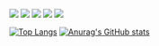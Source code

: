 <img src="https://img.shields.io/badge/C-A8B9CC?style=for-the-badge&logo=C&logoColor=white"> <img src="https://img.shields.io/badge/Java-007396?style=for-the-badge&logo=Java&logoColor=white"> <img src="https://img.shields.io/badge/Flutter-02569B?style=for-the-badge&logo=Flutter&logoColor=white"> <img src="https://img.shields.io/badge/Kotlin-7F52FF?style=for-the-badge&logo=Kotlin&logoColor=white"> <img src="https://img.shields.io/badge/Android-3DDC84?style=for-the-badge&logo=Android&logoColor=white"> 

[![Top Langs](https://github-readme-stats.vercel.app/api/top-langs/?username=parkdaxun)](https://github.com/parkdaxun/github-readme-stats) [![Anurag's GitHub stats](https://github-readme-stats.vercel.app/api?username=parkdaxun)](https://github.com/parkdaxun/github-readme-stats)   
